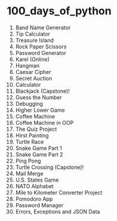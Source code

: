 # 100_days_of_python

1. Band Name Generator
2. Tip Calculator
3. Treasure Island
4. Rock Paper Scissors
5. Password Generator
6. Karel (Online)
7. Hangman
8. Caesar Cipher
9. Secret Auction
10. Calculator
11. Blackjack (Capstone)!
12. Guess the Number
13. Debugging
14. Higher Lower Game
15. Coffee Machine
16. Coffee Machine in OOP
17. The Quiz Project
18. Hirst Painting
19. Turtle Race
20. Snake Game Part 1
21. Snake Game Part 2
22. Ping Pong
23. Turtle Crossing (Capstone)!
24. Mail Merge
25. U.S. States Game
26. NATO Alphabet
27. Mile to Kilometer Converter Project
28. Pomodoro App
29. Password Manager
30. Errors, Exceptions and JSON Data
